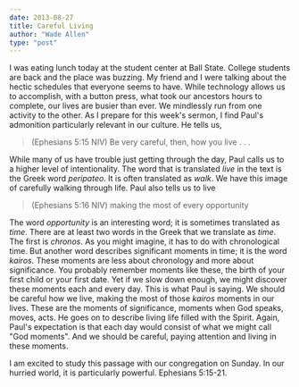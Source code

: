 ```yaml
---
date: 2013-08-27
title: Careful Living
author: "Wade Allen"
type: "post"
---
```


I was eating lunch today at the student center at Ball State. College students are back and the place was buzzing. My friend and I were talking about the hectic schedules that everyone seems to have. While technology allows  us to accomplish, with a button press, what took our ancestors hours to complete, our lives are busier than ever. We mindlessly run from one activity to the other. As I prepare for this week's sermon, I find Paul's admonition particularly relevant in our culture. He tells us,

>(Ephesians 5:15 NIV) Be very careful, then, how you live . . .

While many of us have trouble just getting through the day, Paul calls us to a higher level of intentionality. The word that is translated *live* in the text is the Greek word *peripateo*. It is often translated as *walk*. We have this image of carefully walking through life. Paul also tells us to live

>(Ephesians 5:16 NIV) making the most of every opportunity

The word *opportunity* is an interesting word; it is sometimes translated as *time*. There are at least two words in the Greek that we translate as *time*. The first is *chronos*. As you might imagine, it has to do with chronological time. But another word describes significant moments in time; it is the word *kairos*. These moments are less about chronology and more about significance. You probably remember moments like these, the birth of your first child or your first date. Yet if we slow down enough, we might discover these moments each and every day. This is what Paul is saying. We should be careful how we live, making the most of those *kairos* moments in our lives. These are the moments of significance, moments when God speaks, moves, acts. He goes on to describe living life filled with the Spirit. Again, Paul's expectation is that each day would consist of what we might call "God moments". And we should be careful, paying attention and living in these moments.

I am excited to study this passage with our congregation on Sunday. In our hurried world, it is particularly powerful. Ephesians 5:15-21.

